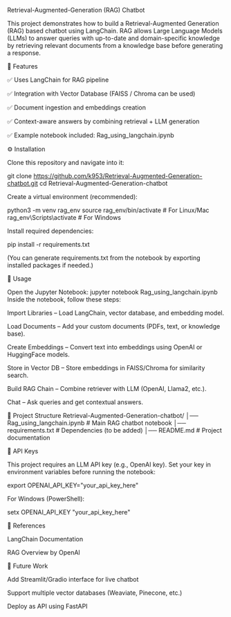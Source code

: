 Retrieval-Augmented-Generation (RAG) Chatbot

This project demonstrates how to build a Retrieval-Augmented Generation (RAG) based chatbot using LangChain.
RAG allows Large Language Models (LLMs) to answer queries with up-to-date and domain-specific knowledge by retrieving relevant documents from a knowledge base before generating a response.


📌 Features

✅ Uses LangChain for RAG pipeline

✅ Integration with Vector Database (FAISS / Chroma can be used)

✅ Document ingestion and embeddings creation

✅ Context-aware answers by combining retrieval + LLM generation

✅ Example notebook included: Rag_using_langchain.ipynb



⚙️ Installation

Clone this repository and navigate into it:

git clone https://github.com/k953/Retrieval-Augmented-Generation-chatbot.git
cd Retrieval-Augmented-Generation-chatbot


Create a virtual environment (recommended):

python3 -m venv rag_env
source rag_env/bin/activate   # For Linux/Mac
rag_env\Scripts\activate      # For Windows

Install required dependencies:

pip install -r requirements.txt


(You can generate requirements.txt from the notebook by exporting installed packages if needed.)

🚀 Usage

Open the Jupyter Notebook:
jupyter notebook Rag_using_langchain.ipynb
Inside the notebook, follow these steps:

Import Libraries – Load LangChain, vector database, and embedding model.

Load Documents – Add your custom documents (PDFs, text, or knowledge base).

Create Embeddings – Convert text into embeddings using OpenAI or HuggingFace models.

Store in Vector DB – Store embeddings in FAISS/Chroma for similarity search.

Build RAG Chain – Combine retriever with LLM (OpenAI, Llama2, etc.).

Chat – Ask queries and get contextual answers.


📂 Project Structure
Retrieval-Augmented-Generation-chatbot/
│── Rag_using_langchain.ipynb   # Main RAG chatbot notebook
│── requirements.txt            # Dependencies (to be added)
│── README.md                   # Project documentation

🔑 API Keys

This project requires an LLM API key (e.g., OpenAI key).
Set your key in environment variables before running the notebook:

export OPENAI_API_KEY="your_api_key_here"


For Windows (PowerShell):

setx OPENAI_API_KEY "your_api_key_here"

📖 References

LangChain Documentation

RAG Overview by OpenAI

📌 Future Work

Add Streamlit/Gradio interface for live chatbot

Support multiple vector databases (Weaviate, Pinecone, etc.)

Deploy as API using FastAPI






